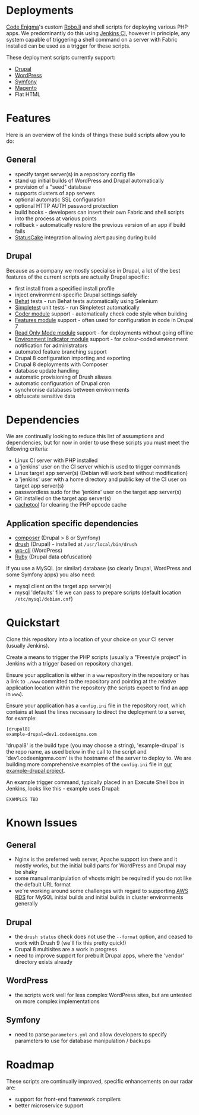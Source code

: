 # Deployments

[Code Enigma](https://www.codeenigma.com)'s custom [Robo.li](https://robo.li) and shell scripts for deploying various PHP apps. We predominantly do this using [Jenkins CI](https://jenkins.io), however in principle, any system capable of triggering a shell command on a server with Fabric installed can be used as a trigger for these scripts.

These deployment scripts currently support:

* [Drupal](https://www.drupal.org)
* [WordPress](https://wordpress.com/)
* [Symfony](https://symfony.com/)
* [Magento](https://magento.com/)
* Flat HTML

# Features

Here is an overview of the kinds of things these build scripts allow you to do:

## General

* specify target server(s) in a repository config file
* stand up initial builds of WordPress and Drupal automatically
* provision of a "seed" database
* supports clusters of app servers
* optional automatic SSL configuration
* optional HTTP AUTH password protection
* build hooks - developers can insert their own Fabric and shell scripts into the process at various points
* rollback - automatically restore the previous version of an app if build fails
* [StatusCake](https://www.statuscake.com) integration allowing alert pausing during build

## Drupal

Because as a company we mostly specialise in Drupal, a lot of the best features of the current scripts are actually Drupal specific:

* first install from a specified install profile
* inject environment-specific Drupal settings safely
* [Behat](http://behat.org) tests - run Behat tests automatically using Selenium
* [Simpletest](http://www.simpletest.org) unit tests - run Simpletest automatically
* [Coder module](https://www.drupal.org/project/coder) support - automatically check code style when building
* [Features module](https://www.drupal.org/project/features) support - often used for configuration in code in Drupal 7
* [Read Only Mode module](https://www.drupal.org/project/readonlymode) support - for deployments without going offline
* [Environment Indicator module](https://www.drupal.org/project/environment_indicator) support - for colour-coded environment notification for administrators
* automated feature branching support
* Drupal 8 configuration importing and exporting
* Drupal 8 deployments with Composer
* database update handling
* automatic provisioning of Drush aliases
* automatic configuration of Drupal cron
* synchronise databases between environments
* obfuscate sensitive data

# Dependencies

We are continually looking to reduce this list of assumptions and dependencies, but for now in order to use these scripts you must meet the following criteria:

* Linux CI server with PHP installed
* a 'jenkins' user on the CI server which is used to trigger commands
* Linux target app server(s) (Debian will work best without modification)
* a 'jenkins' user with a home directory and public key of the CI user on target app server(s)
* passwordless sudo for the 'jenkins' user on the target app server(s)
* Git installed on the target app server(s)
* [cachetool](https://github.com/gordalina/cachetool) for clearing the PHP opcode cache

## Application specific dependencies

* [composer](https://getcomposer.org/) (Drupal > 8 or Symfony)
* [drush](http://www.drush.org) (Drupal) - installed at `/usr/local/bin/drush`
* [wp-cli](http://wp-cli.org) (WordPress)
* [Ruby](https://www.ruby-lang.org) (Drupal data obfuscation)

If you use a MySQL (or similar) database (so clearly Drupal, WordPress and some Symfony apps) you also need:

* mysql client on the target app server(s)
* mysql 'defaults' file we can pass to prepare scripts (default location `/etc/mysql/debian.cnf`)

# Quickstart

Clone this repository into a location of your choice on your CI server (usually Jenkins).

Create a means to trigger the PHP scripts (usually a "Freestyle project" in Jenkins with a trigger based on repository change).

Ensure your application is either in a `www` repository in the repository or has a link to `./www` committed to the repository and pointing at the relative application location within the repository (the scripts expect to find an app in `www`).

Ensure your application has a `config.ini` file in the repository root, which contains at least the lines necessary to direct the deployment to a server, for example:

```
[drupal8]
example-drupal=dev1.codeenigma.com
```

'drupal8' is the build type (you may choose a string), 'example-drupal' is the repo name, as used below in the call to the script and 'dev1.codeenignma.com' is the hostname of the server to deploy to. We are building more comprehensive examples of the `config.ini` file in [our example-drupal project](https://github.com/codeenigma/example-drupal/blob/8.x/config.ini).

An example trigger command, typically placed in an Execute Shell box in Jenkins, looks like this - example uses Drupal:

```
EXAMPLES TBD
```

# Known Issues


## General

* Nginx is the preferred web server, Apache support isn there and it mostly works, but the initial build parts for WordPress and Drupal may be shaky
* some manual manipulation of vhosts might be required if you do not like the default URL format
* we're working around some challenges with regard to supporting [AWS RDS](https://aws.amazon.com/rds/) for MySQL initial builds and initial builds in cluster environments generally

## Drupal

* the `drush status` check does not use the `--format` option, and ceased to work with Drush 9 (we'll fix this pretty quick!)
* Drupal 8 multisites are a work in progress
* need to improve support for prebuilt Drupal apps, where the 'vendor' directory exists already

## WordPress

* the scripts work well for less complex WordPress sites, but are untested on more complex implementations

## Symfony

* need to parse `parameters.yml` and allow developers to specify parameters to use for database manipulation / backups

# Roadmap

These scripts are continually improved, specific enhancements on our radar are:

* support for front-end framework compilers
* better microservice support
